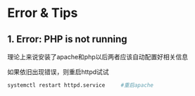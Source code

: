 # Error & Tips

## 1. Error: PHP is not running

理论上来说安装了apache和php以后两者应该自动配置好相关信息

如果依旧出现错误，则重启httpd试试

```bash
systemctl restart httpd.service     #重启apache
```

